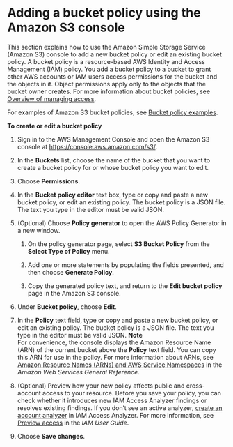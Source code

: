 # Adding a bucket policy using the Amazon S3 console<a name="add-bucket-policy"></a>

This section explains how to use the Amazon Simple Storage Service \(Amazon S3\) console to add a new bucket policy or edit an existing bucket policy\. A bucket policy is a resource\-based AWS Identity and Access Management \(IAM\) policy\. You add a bucket policy to a bucket to grant other AWS accounts or IAM users access permissions for the bucket and the objects in it\. Object permissions apply only to the objects that the bucket owner creates\. For more information about bucket policies, see [Overview of managing access](access-control-overview.md)\.

 For examples of Amazon S3 bucket policies, see [Bucket policy examples](example-bucket-policies.md)\. 

**To create or edit a bucket policy**

1. Sign in to the AWS Management Console and open the Amazon S3 console at [https://console\.aws\.amazon\.com/s3/](https://console.aws.amazon.com/s3/)\.

1. In the **Buckets** list, choose the name of the bucket that you want to create a bucket policy for or whose bucket policy you want to edit\.

1. Choose **Permissions**\.

1. In the **Bucket policy editor** text box, type or copy and paste a new bucket policy, or edit an existing policy\. The bucket policy is a JSON file\. The text you type in the editor must be valid JSON\.

1. \(Optional\) Choose **Policy generator** to open the AWS Policy Generator in a new window\.

   1. On the policy generator page, select **S3 Bucket Policy** from the **Select Type of Policy** menu\.

   1. Add one or more statements by populating the fields presented, and then choose **Generate Policy**\.

   1. Copy the generated policy text, and return to the **Edit bucket policy** page in the Amazon S3 console\.

1. Under **Bucket policy**, choose **Edit**\.

1. In the **Policy** text field, type or copy and paste a new bucket policy, or edit an existing policy\. The bucket policy is a JSON file\. The text you type in the editor must be valid JSON\.
**Note**  
For convenience, the console displays the Amazon Resource Name \(ARN\) of the current bucket above the **Policy** text field\. You can copy this ARN for use in the policy\. For more information about ARNs, see [Amazon Resource Names \(ARNs\) and AWS Service Namespaces](https://docs.aws.amazon.com/general/latest/gr/aws-arns-and-namespaces.html) in the *Amazon Web Services General Reference*\.

1. \(Optional\) Preview how your new policy affects public and cross\-account access to your resource\. Before you save your policy, you can check whether it introduces new IAM Access Analyzer findings or resolves existing findings\. If you don’t see an active analyzer, [create an account analyzer](https://docs.aws.amazon.com/IAM/latest/UserGuide/access-analyzer-getting-started.html#access-analyzer-enabling) in IAM Access Analyzer\. For more information, see [Preview access](https://docs.aws.amazon.com/IAM/latest/UserGuide/access-analyzer-access-preview.html) in the *IAM User Guide*\. 

1. Choose **Save changes**\.